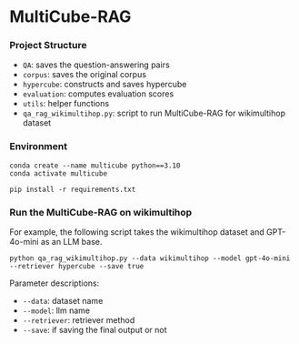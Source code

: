 # MultiCube-RAG

<!-- <div align="left">
<img src="https://github.com/JimengShi/Hypercube-RAG/blob/main/figures/hypercube_rag.jpg" alt="hypercuberag" width="1000"/> 
</div> -->


### Project Structure

- `QA`: saves the question-answering pairs
- `corpus`: saves the original corpus
- `hypercube`: constructs and saves hypercube
- `evaluation`: computes evaluation scores
- `utils`: helper functions
- `qa_rag_wikimultihop.py`: script to run MultiCube-RAG for wikimultihop dataset


### Environment
```
conda create --name multicube python==3.10
conda activate multicube

pip install -r requirements.txt
```

### Run the MultiCube-RAG on wikimultihop

For example, the following script takes the wikimultihop dataset and GPT-4o-mini as an LLM base.

```
python qa_rag_wikimultihop.py --data wikimultihop --model gpt-4o-mini --retriever hypercube --save true
```

Parameter descriptions:

- `--data`: dataset name
- `--model`: llm name
- `--retriever`: retriever method
- `--save`: if saving the final output or not
